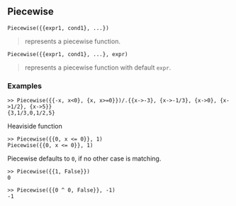 ## Piecewise

```  
Piecewise({{expr1, cond1}, ...})
```   
> represents a piecewise function. 

```  
Piecewise({{expr1, cond1}, ...}, expr)
```   
> represents a piecewise function with default `expr`.

### Examples

```   
>> Piecewise({{-x, x<0}, {x, x>=0}})/.{{x->-3}, {x->-1/3}, {x->0}, {x->1/2}, {x->5}}
{3,1/3,0,1/2,5}
```  

Heaviside function
```
>> Piecewise({{0, x <= 0}}, 1)    
Piecewise({{0, x <= 0}}, 1)         
```

Piecewise defaults to `0`, if no other case is matching.    
```
>> Piecewise({{1, False}})    
0    
 	
>> Piecewise({{0 ^ 0, False}}, -1)    
-1    
```
